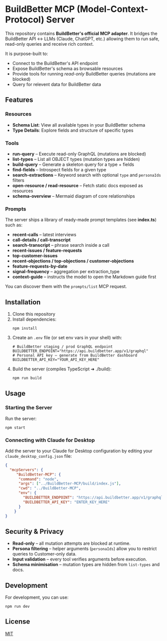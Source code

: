 # BuildBetter MCP (Model-Context-Protocol) Server

This repository contains **BuildBetter's official MCP adapter**.  It bridges the BuildBetter API ↔ LLMs (Claude, ChatGPT, etc.) allowing them to run safe, read-only queries and receive rich context.

It is purpose-built to:

- Connect to the BuildBetter's API endpoint
- Expose BuildBetter's schema as browsable resources
- Provide tools for running *read-only* BuildBetter queries (mutations are blocked)
- Query for relevent data for BuildBetter data

## Features

### Resources

- **Schema List**: View all available types in your BuildBetter schema
- **Type Details**: Explore fields and structure of specific types

### Tools

- **run-query** – Execute read-only GraphQL (mutations are blocked)
- **list-types** – List all OBJECT types (mutation types are hidden)
- **build-query** – Generate a skeleton query for a type + fields
- **find-fields** – Introspect fields for a given type
- **search-extractions** – Keyword search with optional `type` and `personaIds` filters
- **open-resource / read-resource** – Fetch static docs exposed as resources
- **schema-overview** – Mermaid diagram of core relationships

### Prompts

The server ships a library of ready-made prompt templates (see **index.ts**) such as:

- **recent-calls** – latest interviews
- **call-details / call-transcript**
- **search-transcript** – phrase search inside a call
- **recent-issues / feature-requests**
- **top-customer-issues**
- **recent-objections / top-objections / customer-objections**
- **feature-requests-by-date**
- **signal-frequency** – aggregation per extraction_type
- **context-guide** – instructs the model to open the Markdown guide first

You can discover them with the `prompts/list` MCP request.

## Installation

1. Clone this repository
2. Install dependencies:
   ```
   npm install
   ```
3. Create an `.env` file (or set env vars in your shell) with:
   ```env
   # BuildBetter staging / prod GraphQL endpoint
   BUILDBETTER_ENDPOINT="https://api.buildbetter.app/v1/graphql"
   # Personal API key – generate from BuildBetter dashboard
   BUILDBETTER_API_KEY="YOUR_API_KEY_HERE"
   ```
4. Build the server (compiles TypeScript ➜ ./build):
   ```bash
   npm run build
   ```

## Usage

### Starting the Server

Run the server:

```
npm start
```

### Connecting with Claude for Desktop

Add the server to your Claude for Desktop configuration by editing your `claude_desktop_config.json` file:

```json
{
  "mcpServers": {
     "BuildBetter-MCP": {
      "command": "node",
      "args": ["../BuildBetter-MCP/build/index.js"],
      "cwd": "../BuildBetter-MCP",
      "env": {
        "BUILDBETTER_ENDPOINT": "https://api.buildbetter.app/v1/graphql",
        "BUILDBETTER_API_KEY": "ENTER_KEY_HERE"
      }
    }
}
```

## Security & Privacy

- **Read-only** – all mutation attempts are blocked at runtime.
- **Persona filtering** – helper arguments (`personaIds`) allow you to restrict queries to Customer-only data.
- **Input validation** – every tool verifies arguments before execution.
- **Schema minimisation** – mutation types are hidden from `list-types` and docs.

## Development

For development, you can use:

```
npm run dev
```

## License

[MIT](LICENSE)